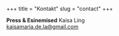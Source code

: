 +++
title = "Kontakt"
slug = "contact"
+++

**Press & Esinemised**
  Kaisa Ling  
  kaisamaria.de.la@gmail.com
